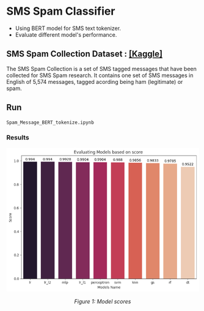# SMS Spam Classifier  
- Using BERT model for SMS text tokenizer.
- Evaluate different model's performance.


## SMS Spam Collection Dataset : [[Kaggle]](https://www.kaggle.com/datasets/uciml/sms-spam-collection-dataset)
The SMS Spam Collection is a set of SMS tagged messages that have been collected for SMS Spam research. It contains one set of SMS messages in English of 5,574 messages, tagged acording being ham (legitimate) or spam. 

## Run
```
Spam_Message_BERT_tokenize.ipynb
```

### Results

![result_example](result/model_score.png)
<p align="center"><i>Figure 1: Model scores </i></p> 
